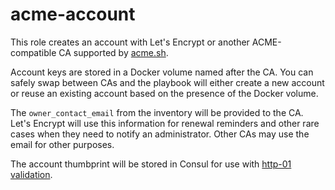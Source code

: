 # acme-account

This role creates an account with Let's Encrypt or another ACME-compatible CA supported by [acme.sh](https://github.com/acmesh-official/acme.sh).

Account keys are stored in a Docker volume named after the CA. You can safely swap between CAs and the playbook will either create a new account or reuse an existing account based on the presence of the Docker volume.

The `owner_contact_email` from the inventory will be provided to the CA. Let's Encrypt will use this information for renewal reminders and other rare cases when they need to notify an administrator. Other CAs may use the email for other purposes.

The account thumbprint will be stored in Consul for use with [http-01 validation](https://letsencrypt.org/docs/challenge-types/).
